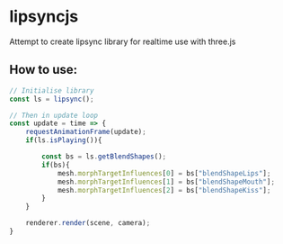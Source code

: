 # lipsyncjs
Attempt to create lipsync library for realtime use with three.js

## How to use:

```javascript
// Initialise library
const ls = lipsync();

// Then in update loop 
const update = time => {
	requestAnimationFrame(update);
	if(ls.isPlaying()){

		const bs = ls.getBlendShapes();
		if(bs){ 
			mesh.morphTargetInfluences[0] = bs["blendShapeLips"];
			mesh.morphTargetInfluences[1] = bs["blendShapeMouth"];
			mesh.morphTargetInfluences[2] = bs["blendShapeKiss"];
		}
	}

	renderer.render(scene, camera);
}

````